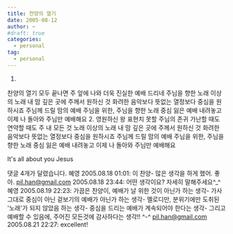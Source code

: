 ```yaml
---
title: 찬양의 열기
date: 2005-08-12
author: ~
#draft: true
categories:
  - personal
tag:
  - personal
---
```





1.
찬양의 열기 모두 끝나면 주 앞에 나와
더욱 진실한 예배 드리네 주님을 향한
노래 이상의 노래
내 맘 깊은 곳에 주께서 원하신 것
화려한 음악보다 뜻없는 열정보다
중심을 원하시죠
주님께 드릴 맘의 예배
주님을 위한, 주님을 향한 노래
중심 잃은 예배 내려놓고
이제 나 돌아와 주님만 예배해요
2.
영원하신 왕 표현치 못할 주님의 존귀
가난할 때도 연약할 때도 주 내 모든 것
노래 이상의 노래
내 맘 깊은 곳에 주께서 원하신 것
화려한 음악보다 뜻없는 열정보다
중심을 원하시죠
주님께 드릴 맘의 예배
주님을 위한, 주님을 향한 노래
중심 잃은 예배 내려놓고
이제 나 돌아와 주님만 예배해요

It's all about you Jesus



 댓글  4개가 달렸습니다.
 혜영 2005.08.18 01:01: 
이 찬양- 많은 생각을 하게 했어. 좋아.
 pil.han@gmail.com 2005.08.18 23:44: 
어떤 생각이요? 자세히 말해주세요^_^
 혜영 2005.08.19 22:23: 
가끔은 찬양이, 예배가 날 위한 것이 아닌가 하는 생각- 가사 그대로 중심이 아닌 겉보기의 예배가 아닌가 하는 생각- 멜로디만, 분위기에만 도취된 '노래'가 되지 않았음 하는 생각- 중심을 드리는 예배가 계속되어야 한다는 생각- 그리고 예배할 수 있음에, 주어진 모든것에 감사하다는 생각!! ^-^
 pil.han@gmail.com 2005.08.21 22:27: 
excellent!




